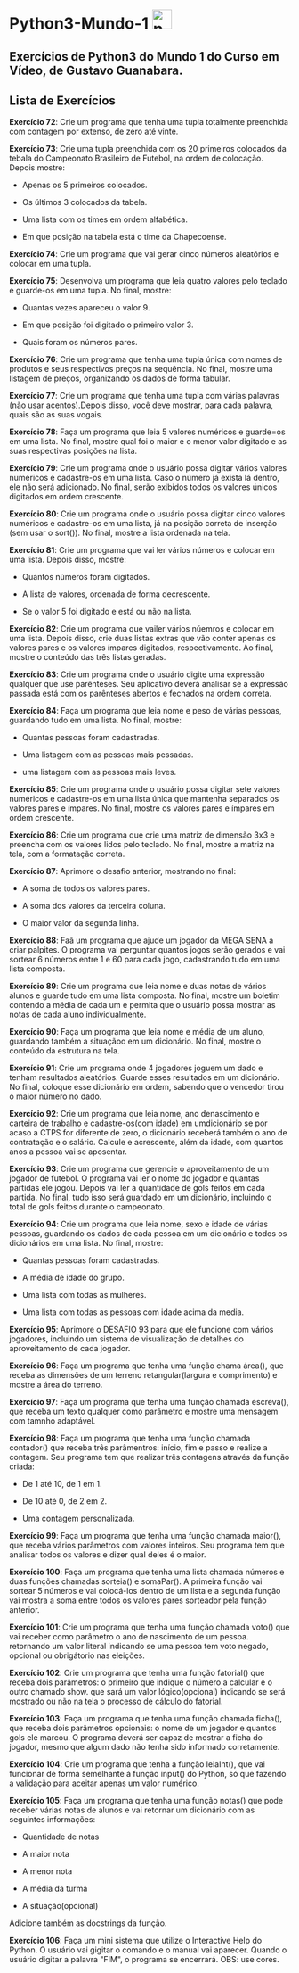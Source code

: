 # Python3-Mundo-1   <img src="https://cdn.jsdelivr.net/gh/devicons/devicon/icons/python/python-original.svg" height="35" alt="python logo"  />

## Exercícios de Python3 do Mundo 1 do Curso em Vídeo, de Gustavo Guanabara.

## Lista de Exercícios

**Exercício 72**: Crie um programa que tenha uma tupla totalmente preenchida com contagem por extenso, de zero até vinte.

**Exercício 73**: Crie uma tupla preenchida com os 20 primeiros colocados da tebala do Campeonato Brasileiro de Futebol, na ordem de colocação. Depois mostre:

- Apenas os 5 primeiros colocados.

- Os últimos 3 colocados da tabela.

- Uma lista com os times em ordem alfabética.

- Em que posição na tabela está o time da Chapecoense. 

**Exercício 74**: Crie um programa que vai gerar cinco números aleatórios e colocar em uma tupla.

**Exercício 75**: Desenvolva um programa que leia quatro valores pelo teclado e guarde-os em uma tupla. No final, mostre: 

- Quantas vezes apareceu o valor 9.

- Em que posição foi digitado o primeiro valor 3.

- Quais foram os números pares.

**Exercício 76**: Crie um programa que tenha uma tupla única com nomes de produtos e seus respectivos preços na sequência. No final, mostre uma listagem de preços, organizando os dados de forma tabular.

**Exercício 77**: Crie um programa que tenha uma tupla com várias palavras (não usar acentos).Depois disso, você deve mostrar, para cada palavra, quais são as suas vogais.

**Exercício 78**: Faça um programa que leia 5 valores numéricos e guarde=os em uma lista. No final, mostre qual foi o maior e o menor valor digitado e as suas respectivas posições na lista.

**Exercício 79**: Crie um programa onde o usuário possa digitar vários valores numéricos e cadastre-os em uma lista. Caso o número já exista lá dentro, ele não será adicionado. No final, serão exibidos todos os valores únicos digitados em ordem crescente.

**Exercício 80**: Crie um programa onde o usuário possa digitar cinco valores numéricos e cadastre-os em uma lista, já na posição correta de inserção (sem usar o sort()). No final, mostre a lista ordenada na tela.

**Exercício 81**: Crie um programa que vai ler vários números e colocar em uma lista. Depois disso, mostre:

- Quantos números foram digitados.

- A lista de valores, ordenada de forma decrescente.

- Se o valor 5 foi digitado e está ou não na lista.

**Exercício 82**: Crie um programa que vailer vários núemros e colocar em uma lista. Depois disso, crie duas listas extras que vão conter apenas os valores pares e os valores ímpares digitados, respectivamente. Ao final, mostre o conteúdo das três listas geradas.

**Exercício 83**: Crie um programa onde o usuário digite uma expressão qualquer que use parênteses. Seu aplicativo deverá analisar se a expressão passada está com os parênteses abertos e fechados na ordem correta.

**Exercício 84**: Faça um programa que leia nome e peso de várias pessoas, guardando tudo em uma lista. No final, mostre:

- Quantas pessoas foram cadastradas.

- Uma listagem com as pessoas mais pessadas.

- uma listagem com as pessoas mais leves.

**Exercício 85**: Crie um programa onde o usuário possa digitar sete valores numéricos e cadastre-os em uma lista única que mantenha separados os valores pares e ímpares. No final, mostre os valores pares e ímpares em ordem crescente.

**Exercício 86**: Crie um programa que crie uma matriz de dimensão 3x3 e preencha com os valores lidos pelo teclado. No final, mostre a matriz na tela, com a formatação correta.

**Exercício 87**: Aprimore o desafio anterior, mostrando no final:

- A soma de todos os valores pares.

- A soma dos valores da terceira coluna.

- O maior valor da segunda linha.

**Exercício 88**: Faã um programa que ajude um jogador da MEGA SENA a criar palpites. O programa vai perguntar quantos jogos serão gerados e vai sortear 6 números entre 1 e 60 para cada jogo, cadastrando tudo em uma lista composta.

**Exercício 89**: Crie um programa que leia nome e duas notas de vários alunos e guarde tudo em uma lista composta. No final, mostre um boletim contendo a média de cada um e permita que o usuário possa mostrar as notas de cada aluno individualmente.

**Exercício 90**: Faça um programa que leia nome e média de um aluno, guardando também a situaçãoo em um dicionário. No final, mostre o conteúdo da estrutura na tela.

**Exercício 91**: Crie um programa onde 4 jogadores joguem um dado e tenham resultados aleatórios. Guarde esses resultados em um dicionário. No final, coloque esse dicionário em ordem, sabendo que o vencedor tirou o maior número no dado.

**Exercício 92**: Crie um programa que leia nome, ano denascimento e carteira de trabalho e cadastre-os(com idade) em umdicionário se por acaso a CTPS for diferente de zero, o dicionário receberá também o ano de contratação e o salário. Calcule e acrescente, além da idade, com quantos anos a pessoa vai se aposentar.

**Exercício 93**: Crie um programa que gerencie o aproveitamento de um jogador de futebol. O programa vai ler o nome do jogador e quantas partidas ele jogou. Depois vai ler a quantidade de gols feitos em cada partida. No final, tudo isso será guardado em um dicionário, incluindo o total de gols feitos durante o campeonato.

**Exercício 94**: Crie um programa que leia nome, sexo e idade de várias pessoas, guardando os dados de cada pessoa em um dicionário e todos os dicionários em uma lista. No final, mostre:

- Quantas pessoas foram cadastradas.

- A média de idade do grupo.

- Uma lista com todas as mulheres.

- Uma lista com todas as pessoas com idade acima da media.

**Exercício 95**: Aprimore o DESAFIO 93 para que ele funcione com vários jogadores, incluindo um sistema de visualização de detalhes do aproveitamento de cada jogador.

**Exercício 96**: Faça um programa que tenha uma função chama área(), que receba as dimensões de um terreno retangular(largura e comprimento) e mostre a área do terreno.

**Exercício 97**: Faça um programa que tenha uma função chamada escreva(), que receba um texto qualquer como parâmetro e mostre uma mensagem com tamnho adaptável.

**Exercício 98**: Faça um programa que tenha uma função chamada contador() que receba três parâmentros: início, fim e passo e realize a contagem. Seu programa tem que realizar três contagens através da função criada:

- De 1 até 10, de 1 em 1.

- De 10 até 0, de 2 em 2.

- Uma contagem personalizada.

**Exercício 99**: Faça um programa que tenha uma função chamada maior(), que receba vários parâmetros com valores inteiros. Seu programa tem que analisar todos os valores e dizer qual deles é o maior.

**Exercício 100**: Faça um programa que tenha uma lista chamada números e duas funções chamadas sorteia() e somaPar(). A primeira função vai sortear 5 números e vai colocá-los dentro de um lista e a segunda função vai mostra a soma entre todos os valores pares sorteador pela função anterior.

**Exercício 101**: Crie um programa que tenha uma função chamada voto() que vai receber como parâmetro o ano de nascimento de um pessoa. retornando um valor literal indicando se uma pessoa tem voto negado, opcional ou obrigátorio nas eleições.

**Exercício 102**: Crie um programa que tenha uma função fatorial() que receba dois parâmetros: o primeiro que indique o número a calcular e o outro chamado show. que sará um valor lógico(opcional) indicando se será mostrado ou não na tela o processo de cálculo do fatorial.

**Exercício 103**: Faça um programa que tenha uma função chamada ficha(), que receba dois parâmetros opcionais: o nome de um jogador e quantos gols ele marcou. O programa deverá ser capaz de mostrar a ficha do jogador, mesmo que algum dado não tenha sido informado corretamente.

**Exercício 104**: Crie um programa que tenha a função leiaInt(), que vai funcionar de forma semelhante á função input() do Python, só que fazendo a validação para aceitar apenas um valor numérico.

**Exercício 105**: Faça um programa que tenha uma função notas() que pode receber várias notas de alunos e vai retornar um dicionário com as seguintes informações:

- Quantidade de notas

- A maior nota

- A menor nota

- A média da turma

- A situação(opcional)

Adicione também as docstrings da função.

**Exercício 106**: Faça um mini sistema que utilize o Interactive Help do Python. O usuário vai gigitar o comando e o manual vai aparecer. Quando o usuário digitar a palavra "FIM", o programa se encerrará. OBS: use cores.
 